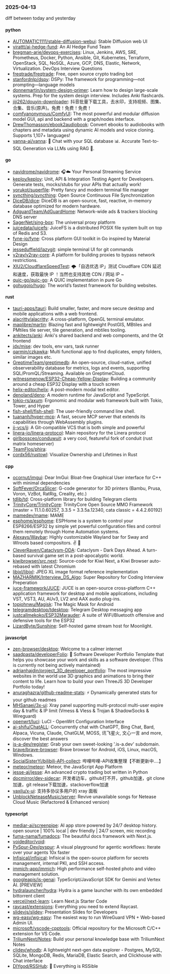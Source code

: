 ### 2025-04-13
diff between today and yesterday

#### python
* [AUTOMATIC1111/stable-diffusion-webui](https://github.com/AUTOMATIC1111/stable-diffusion-webui): Stable Diffusion web UI
* [virattt/ai-hedge-fund](https://github.com/virattt/ai-hedge-fund): An AI Hedge Fund Team
* [bregman-arie/devops-exercises](https://github.com/bregman-arie/devops-exercises): Linux, Jenkins, AWS, SRE, Prometheus, Docker, Python, Ansible, Git, Kubernetes, Terraform, OpenStack, SQL, NoSQL, Azure, GCP, DNS, Elastic, Network, Virtualization. DevOps Interview Questions
* [freqtrade/freqtrade](https://github.com/freqtrade/freqtrade): Free, open source crypto trading bot
* [stanfordnlp/dspy](https://github.com/stanfordnlp/dspy): DSPy: The framework for programming—not prompting—language models
* [donnemartin/system-design-primer](https://github.com/donnemartin/system-design-primer): Learn how to design large-scale systems. Prep for the system design interview. Includes Anki flashcards.
* [jiji262/douyin-downloader](https://github.com/jiji262/douyin-downloader): 抖音批量下载工具，去水印，支持视频、图集、合集、音乐(原声)。免费！免费！免费！
* [comfyanonymous/ComfyUI](https://github.com/comfyanonymous/ComfyUI): The most powerful and modular diffusion model GUI, api and backend with a graph/nodes interface.
* [DrewThomasson/ebook2audiobook](https://github.com/DrewThomasson/ebook2audiobook): Convert ebooks to audiobooks with chapters and metadata using dynamic AI models and voice cloning. Supports 1,107+ languages!
* [vanna-ai/vanna](https://github.com/vanna-ai/vanna): 🤖 Chat with your SQL database 📊. Accurate Text-to-SQL Generation via LLMs using RAG 🔄.

#### go
* [navidrome/navidrome](https://github.com/navidrome/navidrome): 🎧☁️ Your Personal Streaming Service
* [keploy/keploy](https://github.com/keploy/keploy): Unit, API & Integration Testing Agent for Developers. Generate tests, mocks/stubs for your APIs that actually work!
* [yorukot/superfile](https://github.com/yorukot/superfile): Pretty fancy and modern terminal file manager
* [syncthing/syncthing](https://github.com/syncthing/syncthing): Open Source Continuous File Synchronization
* [DiceDB/dice](https://github.com/DiceDB/dice): DiceDB is an open-source, fast, reactive, in-memory database optimized for modern hardware.
* [AdguardTeam/AdGuardHome](https://github.com/AdguardTeam/AdGuardHome): Network-wide ads & trackers blocking DNS server
* [SagerNet/sing-box](https://github.com/SagerNet/sing-box): The universal proxy platform
* [juicedata/juicefs](https://github.com/juicedata/juicefs): JuiceFS is a distributed POSIX file system built on top of Redis and S3.
* [fyne-io/fyne](https://github.com/fyne-io/fyne): Cross platform GUI toolkit in Go inspired by Material Design
* [jesseduffield/lazygit](https://github.com/jesseduffield/lazygit): simple terminal UI for git commands
* [v2ray/v2ray-core](https://github.com/v2ray/v2ray-core): A platform for building proxies to bypass network restrictions.
* [XIU2/CloudflareSpeedTest](https://github.com/XIU2/CloudflareSpeedTest): 🌩「自选优选 IP」测试 Cloudflare CDN 延迟和速度，获取最快 IP ！当然也支持其他 CDN / 网站 IP ~
* [quic-go/quic-go](https://github.com/quic-go/quic-go): A QUIC implementation in pure Go
* [gohugoio/hugo](https://github.com/gohugoio/hugo): The world’s fastest framework for building websites.

#### rust
* [tauri-apps/tauri](https://github.com/tauri-apps/tauri): Build smaller, faster, and more secure desktop and mobile applications with a web frontend.
* [alacritty/alacritty](https://github.com/alacritty/alacritty): A cross-platform, OpenGL terminal emulator.
* [maplibre/martin](https://github.com/maplibre/martin): Blazing fast and lightweight PostGIS, MBtiles and PMtiles tile server, tile generation, and mbtiles tooling.
* [ankitects/anki](https://github.com/ankitects/anki): Anki's shared backend and web components, and the Qt frontend
* [jdx/mise](https://github.com/jdx/mise): dev tools, env vars, task runner
* [qarmin/czkawka](https://github.com/qarmin/czkawka): Multi functional app to find duplicates, empty folders, similar images etc.
* [GreptimeTeam/greptimedb](https://github.com/GreptimeTeam/greptimedb): An open-source, cloud-native, unified observerability database for metrics, logs and events, supporting SQL/PromQL/Streaming. Available on GreptimeCloud.
* [witnessmenow/ESP32-Cheap-Yellow-Display](https://github.com/witnessmenow/ESP32-Cheap-Yellow-Display): Building a community around a cheap ESP32 Display with a touch screen
* [helix-editor/helix](https://github.com/helix-editor/helix): A post-modern modal text editor.
* [denoland/deno](https://github.com/denoland/deno): A modern runtime for JavaScript and TypeScript.
* [tokio-rs/axum](https://github.com/tokio-rs/axum): Ergonomic and modular web framework built with Tokio, Tower, and Hyper
* [fish-shell/fish-shell](https://github.com/fish-shell/fish-shell): The user-friendly command line shell.
* [tuananh/hyper-mcp](https://github.com/tuananh/hyper-mcp): A fast, secure MCP server that extends its capabilities through WebAssembly plugins.
* [jj-vcs/jj](https://github.com/jj-vcs/jj): A Git-compatible VCS that is both simple and powerful
* [linera-io/linera-protocol](https://github.com/linera-io/linera-protocol): Main repository for the Linera protocol
* [girlbossceo/conduwuit](https://github.com/girlbossceo/conduwuit): a very cool, featureful fork of conduit (rust matrix homeserver)
* [TeamFlos/phira](https://github.com/TeamFlos/phira): 
* [cordx56/rustowl](https://github.com/cordx56/rustowl): Visualize Ownership and Lifetimes in Rust

#### cpp
* [ocornut/imgui](https://github.com/ocornut/imgui): Dear ImGui: Bloat-free Graphical User interface for C++ with minimal dependencies
* [SoftFever/OrcaSlicer](https://github.com/SoftFever/OrcaSlicer): G-code generator for 3D printers (Bambu, Prusa, Voron, VzBot, RatRig, Creality, etc.)
* [tdlib/td](https://github.com/tdlib/td): Cross-platform library for building Telegram clients
* [TrinityCore/TrinityCore](https://github.com/TrinityCore/TrinityCore): TrinityCore Open Source MMO Framework (master = 11.1.0.60257, 3.3.5 = 3.3.5a.12340, cata classic = 4.4.2.60192)
* [mamedev/mame](https://github.com/mamedev/mame): MAME
* [esphome/esphome](https://github.com/esphome/esphome): ESPHome is a system to control your ESP8266/ESP32 by simple yet powerful configuration files and control them remotely through Home Automation systems.
* [Alexays/Waybar](https://github.com/Alexays/Waybar): Highly customizable Wayland bar for Sway and Wlroots based compositors. ✌️ 🎉
* [CleverRaven/Cataclysm-DDA](https://github.com/CleverRaven/Cataclysm-DDA): Cataclysm - Dark Days Ahead. A turn-based survival game set in a post-apocalyptic world.
* [kiwibrowser/src.next](https://github.com/kiwibrowser/src.next): Source-code for Kiwi Next, a Kiwi Browser auto-rebased with latest Chromium
* [libjxl/libjxl](https://github.com/libjxl/libjxl): JPEG XL image format reference implementation
* [MAZHARMIK/Interview_DS_Algo](https://github.com/MAZHARMIK/Interview_DS_Algo): Super Repository for Coding Interview Preperation
* [juce-framework/JUCE](https://github.com/juce-framework/JUCE): JUCE is an open-source cross-platform C++ application framework for desktop and mobile applications, including VST, VST3, AU, AUv3, LV2 and AAX audio plug-ins.
* [topjohnwu/Magisk](https://github.com/topjohnwu/Magisk): The Magic Mask for Android
* [telegramdesktop/tdesktop](https://github.com/telegramdesktop/tdesktop): Telegram Desktop messaging app
* [justcallmekoko/ESP32Marauder](https://github.com/justcallmekoko/ESP32Marauder): A suite of WiFi/Bluetooth offensive and defensive tools for the ESP32
* [LizardByte/Sunshine](https://github.com/LizardByte/Sunshine): Self-hosted game stream host for Moonlight.

#### javascript
* [zen-browser/desktop](https://github.com/zen-browser/desktop): Welcome to a calmer internet
* [saadpasta/developerFolio](https://github.com/saadpasta/developerFolio): 🚀 Software Developer Portfolio Template that helps you showcase your work and skills as a software developer. (This is currently not being actively maintained)
* [adrianhajdin/project_3D_developer_portfolio](https://github.com/adrianhajdin/project_3D_developer_portfolio): The most impressive websites in the world use 3D graphics and animations to bring their content to life. Learn how to build your own ThreeJS 3D Developer Portfolio today!
* [anuraghazra/github-readme-stats](https://github.com/anuraghazra/github-readme-stats): ⚡ Dynamically generated stats for your github readmes
* [MHSanaei/3x-ui](https://github.com/MHSanaei/3x-ui): Xray panel supporting multi-protocol multi-user expire day & traffic & IP limit (Vmess & Vless & Trojan & ShadowSocks & Wireguard)
* [openwrt/luci](https://github.com/openwrt/luci): LuCI - OpenWrt Configuration Interface
* [ai-shifu/ChatALL](https://github.com/ai-shifu/ChatALL): Concurrently chat with ChatGPT, Bing Chat, Bard, Alpaca, Vicuna, Claude, ChatGLM, MOSS, 讯飞星火, 文心一言 and more, discover the best answers
* [is-a-dev/register](https://github.com/is-a-dev/register): Grab your own sweet-looking '.is-a.dev' subdomain.
* [brave/brave-browser](https://github.com/brave/brave-browser): Brave browser for Android, iOS, Linux, macOS, Windows.
* [SocialSisterYi/bilibili-API-collect](https://github.com/SocialSisterYi/bilibili-API-collect): 哔哩哔哩-API收集整理【不断更新中....】
* [meteor/meteor](https://github.com/meteor/meteor): Meteor, the JavaScript App Platform
* [jesse-ai/jesse](https://github.com/jesse-ai/jesse): An advanced crypto trading bot written in Python
* [docmirror/dev-sidecar](https://github.com/docmirror/dev-sidecar): 开发者边车，github打不开，github加速，git clone加速，git release下载加速，stackoverflow加速
* [vaxilu/x-ui](https://github.com/vaxilu/x-ui): 支持多协议多用户的 xray 面板
* [UnblockNeteaseMusic/server](https://github.com/UnblockNeteaseMusic/server): Revive unavailable songs for Netease Cloud Music (Refactored & Enhanced version)

#### typescript
* [mediar-ai/screenpipe](https://github.com/mediar-ai/screenpipe): AI app store powered by 24/7 desktop history. open source | 100% local | dev friendly | 24/7 screen, mic recording
* [fuma-nama/fumadocs](https://github.com/fuma-nama/fumadocs): The beautiful docs framework with Next.js.
* [voideditor/void](https://github.com/voideditor/void): 
* [PySpur-Dev/pyspur](https://github.com/PySpur-Dev/pyspur): A visual playground for agentic workflows: Iterate over your agents 10x faster
* [Infisical/infisical](https://github.com/Infisical/infisical): Infisical is the open-source platform for secrets management, internal PKI, and SSH access.
* [immich-app/immich](https://github.com/immich-app/immich): High performance self-hosted photo and video management solution.
* [googleapis/js-genai](https://github.com/googleapis/js-genai): TypeScript/JavaScript SDK for Gemini and Vertex AI. [PREVIEW]
* [hydralauncher/hydra](https://github.com/hydralauncher/hydra): Hydra is a game launcher with its own embedded bittorrent client
* [vercel/next-learn](https://github.com/vercel/next-learn): Learn Next.js Starter Code
* [raycast/extensions](https://github.com/raycast/extensions): Everything you need to extend Raycast.
* [slidevjs/slidev](https://github.com/slidevjs/slidev): Presentation Slides for Developers
* [wg-easy/wg-easy](https://github.com/wg-easy/wg-easy): The easiest way to run WireGuard VPN + Web-based Admin UI.
* [microsoft/vscode-cpptools](https://github.com/microsoft/vscode-cpptools): Official repository for the Microsoft C/C++ extension for VS Code.
* [TriliumNext/Notes](https://github.com/TriliumNext/Notes): Build your personal knowledge base with TriliumNext Notes
* [clidey/whodb](https://github.com/clidey/whodb): A lightweight next-gen data explorer - Postgres, MySQL, SQLite, MongoDB, Redis, MariaDB, Elastic Search, and Clickhouse with Chat interface
* [DIYgod/RSSHub](https://github.com/DIYgod/RSSHub): 🧡 Everything is RSSible

